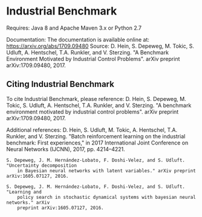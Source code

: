 # Industrial Benchmark 

Requires: Java 8 and Apache Maven 3.x or Python 2.7

Documentation: The documentation is available online at: https://arxiv.org/abs/1709.09480
	Source: D. Hein, S. Depeweg, M. Tokic, S. Udluft, A. Hentschel, T.A. Runkler, and V. Sterzing. 
	"A Benchmark Environment Motivated by Industrial Control Problems". arXiv preprint arXiv:1709.09480, 2017. 

## Citing Industrial Benchmark

To cite Industrial Benchmark, please reference:
	D. Hein, S. Depeweg, M. Tokic, S. Udluft, A. Hentschel, T.A. Runkler, and V. Sterzing. "A benchmark environment 
		motivated by industrial control problems". arXiv preprint arXiv:1709.09480, 2017. 

Additional references:
	D. Hein, S. Udluft, M. Tokic, A. Hentschel, T.A. Runkler, and V. Sterzing. "Batch reinforcement 
		learning on the industrial benchmark: First experiences," in 2017 International Joint Conference on Neural
		Networks (IJCNN), 2017, pp. 4214–4221.

	S. Depeweg, J. M. Hernández-Lobato, F. Doshi-Velez, and S. Udluft. "Uncertainty decomposition 
		in Bayesian neural networks with latent variables." arXiv preprint arXiv:1605.07127, 2016.
	
	S. Depeweg, J. M. Hernández-Lobato, F. Doshi-Velez, and S. Udluft. "Learning and
		policy search in stochastic dynamical systems with bayesian neural networks." arXiv
		preprint arXiv:1605.07127, 2016.

